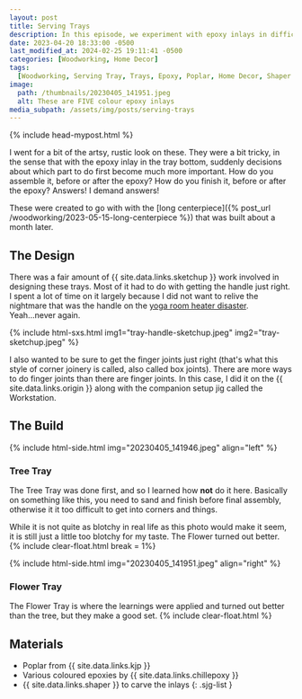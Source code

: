 ```yaml
---
layout: post
title: Serving Trays
description: In this episode, we experiment with epoxy inlays in difficult spaces. Getting artsy in this one.
date: 2023-04-20 18:33:00 -0500
last_modified_at: 2024-02-25 19:11:41 -0500
categories: [Woodworking, Home Decor]
tags:
  [Woodworking, Serving Tray, Trays, Epoxy, Poplar, Home Decor, Shaper Origin]
image:
  path: /thumbnails/20230405_141951.jpeg
  alt: These are FIVE colour epoxy inlays
media_subpath: /assets/img/posts/serving-trays
---
```

{% include head-mypost.html %}

I went for a bit of the artsy, rustic look on these. They were a bit tricky, in the sense that with the epoxy inlay in the tray bottom, suddenly decisions about which part to do first become much more important. How do you assemble it, before or after the epoxy? How do you finish it, before or after the epoxy? Answers! I demand answers!

These were created to go with with the [long centerpiece]({% post_url /woodworking/2023-05-15-long-centerpiece %}) that was built about a month later.

## The Design

There was a fair amount of {{ site.data.links.sketchup }} work involved in designing these trays. Most of it had to do with getting the handle just right. I spent a lot of time on it largely because I did not want to relive the nightmare that was the handle on the [yoga room heater disaster](/posts/yoga-room). Yeah...never again.

{% include html-sxs.html img1="tray-handle-sketchup.jpeg" img2="tray-sketchup.jpeg" %}

I also wanted to be sure to get the finger joints just right (that's what this style of corner joinery is called, also called box joints). There are more ways to do finger joints than there are finger joints. In this case, I did it on the {{ site.data.links.origin }} along with the companion setup jig called the Workstation.

## The Build

{% include html-side.html img="20230405_141946.jpeg" align="left" %}

### Tree Tray

The Tree Tray was done first, and so I learned how **not** do it here. Basically on something like this, you need to sand and finish before final assembly, otherwise it it too difficult to get into corners and things.

While it is not quite as blotchy in real life as this photo would make it seem, it is still just a little too blotchy for my taste. The Flower turned out better.
{% include clear-float.html break = 1%}

{% include html-side.html img="20230405_141951.jpeg" align="right" %}

### Flower Tray

The Flower Tray is where the learnings were applied and turned out better than the tree, but they make a good set.
{% include clear-float.html %}

## Materials

- Poplar from {{ site.data.links.kjp }}
- Various coloured epoxies by {{ site.data.links.chillepoxy }}
- {{ site.data.links.shaper }} to carve the inlays
{: .sjg-list }

